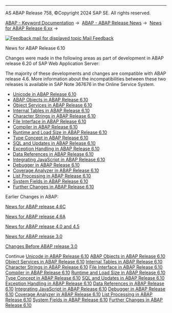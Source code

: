   

* * *

AS ABAP Release 758, ©Copyright 2024 SAP SE. All rights reserved.

[ABAP - Keyword Documentation](javascript:call_link\('abenabap.htm'\)) →  [ABAP - ABAP Release News](javascript:call_link\('abennews.htm'\)) →  [News for ABAP Release 6.xx](javascript:call_link\('abennews-6.htm'\)) → 

 [![](Mail.gif?object=Mail.gif "Feedback mail for displayed topic") Mail Feedback](mailto:f1_help@sap.com?subject=Feedback%20on%20ABAP%20Documentation&body=Document:%20News%20for%20ABAP%20Release%206.10%2C%20ABENNEWS-610%2C%20758%0D%0A%0D%0AError:%0D%0A%0D%0A%0D%0A%0D%0ASuggestion%20for%20improvement:)

News for ABAP Release 6.10

Changes were made in the following areas as part of development in ABAP release 6.20 of SAP Web Application Server:

The majority of these developments and changes are compatible with ABAP release 4.6. More information about the incompatibilities between these two releases is available in SAP Note 367676 in the Online Service System.

-   [Unicode in ABAP Release 6.10](javascript:call_link\('abennews-610-unicode.htm'\))
-   [ABAP Objects in ABAP Release 6.10](javascript:call_link\('abennews-610-objects.htm'\))
-   [Object Services in ABAP Release 6.10](javascript:call_link\('abennews-610-object_services.htm'\))
-   [Internal Tables in ABAP Release 6.10](javascript:call_link\('abennews-610-tabellen.htm'\))
-   [Character Strings in ABAP Release 6.10](javascript:call_link\('abennews-610-strings.htm'\))
-   [File Interface in ABAP Release 6.10](javascript:call_link\('abennews-610-dataset.htm'\))
-   [Compiler in ABAP Release 6.10](javascript:call_link\('abennews-610-compiler.htm'\))
-   [Runtime and Load Size in ABAP Release 6.10](javascript:call_link\('abennews-610-kernel.htm'\))
-   [Type Concept in ABAP Release 6.10](javascript:call_link\('abennews-610-typen.htm'\))
-   [SQL and Updates in ABAP Release 6.10](javascript:call_link\('abennews-610-sql.htm'\))
-   [Exception Handling in ABAP Release 6.10](javascript:call_link\('abennews-610-exceptions.htm'\))
-   [Data References in ABAP Release 6.10](javascript:call_link\('abennews-610-referenzen.htm'\))
-   [Integrating JavaScript in ABAP Release 6.10](javascript:call_link\('abennews-610-javascript.htm'\))
-   [Debugger in ABAP Release 6.10](javascript:call_link\('abennews-610-debugger.htm'\))
-   [Coverage Analyzer in ABAP Release 6.10](javascript:call_link\('abennews-610-coverage.htm'\))
-   [List Processing in ABAP Release 6.10](javascript:call_link\('abennews-610-listen.htm'\))
-   [System Fields in ABAP Release 6.10](javascript:call_link\('abennews-610-system.htm'\))
-   [Further Changes in ABAP Release 6.10](javascript:call_link\('abennews-610-others.htm'\))

Earlier Changes in ABAP:

[News for ABAP release 4.6C](javascript:call_link\('abennews-46a.htm'\))

[News for ABAP release 4.6A](javascript:call_link\('abennews-46c.htm'\))

[News for ABAP release 4.0 and 4.5](javascript:call_link\('abennews-40.htm'\))

[News for ABAP release 3.0](javascript:call_link\('abennews-30.htm'\))

[Changes Before ABAP release 3.0](javascript:call_link\('abennews-21.htm'\))

Continue
[Unicode in ABAP Release 6.10](javascript:call_link\('abennews-610-unicode.htm'\))
[ABAP Objects in ABAP Release 6.10](javascript:call_link\('abennews-610-objects.htm'\))
[Object Services in ABAP Release 6.10](javascript:call_link\('abennews-610-object_services.htm'\))
[Internal Tables in ABAP Release 6.10](javascript:call_link\('abennews-610-tabellen.htm'\))
[Character Strings in ABAP Release 6.10](javascript:call_link\('abennews-610-strings.htm'\))
[File Interface in ABAP Release 6.10](javascript:call_link\('abennews-610-dataset.htm'\))
[Compiler in ABAP Release 6.10](javascript:call_link\('abennews-610-compiler.htm'\))
[Runtime and Load Size in ABAP Release 6.10](javascript:call_link\('abennews-610-kernel.htm'\))
[Type Concept in ABAP Release 6.10](javascript:call_link\('abennews-610-typen.htm'\))
[SQL and Updates in ABAP Release 6.10](javascript:call_link\('abennews-610-sql.htm'\))
[Exception Handling in ABAP Release 6.10](javascript:call_link\('abennews-610-exceptions.htm'\))
[Data References in ABAP Release 6.10](javascript:call_link\('abennews-610-referenzen.htm'\))
[Integrating JavaScript in ABAP Release 6.10](javascript:call_link\('abennews-610-javascript.htm'\))
[Debugger in ABAP Release 6.10](javascript:call_link\('abennews-610-debugger.htm'\))
[Coverage Analyzer in ABAP Release 6.10](javascript:call_link\('abennews-610-coverage.htm'\))
[List Processing in ABAP Release 6.10](javascript:call_link\('abennews-610-listen.htm'\))
[System Fields in ABAP Release 6.10](javascript:call_link\('abennews-610-system.htm'\))
[Further Changes in ABAP Release 6.10](javascript:call_link\('abennews-610-others.htm'\))